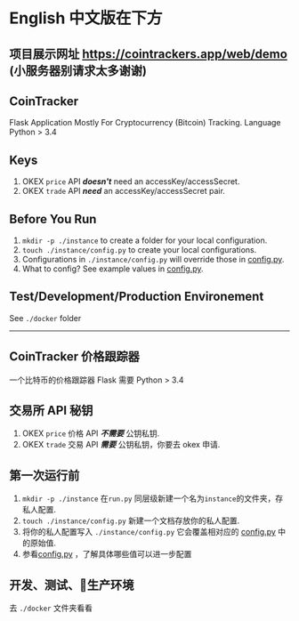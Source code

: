 # English 中文版在下方
## 项目展示网址 https://cointrackers.app/web/demo  (小服务器别请求太多谢谢)
## CoinTracker
Flask Application Mostly For Cryptocurrency (Bitcoin) Tracking.
Language Python > 3.4

## Keys
1. OKEX `price` API ***doesn't*** need an accessKey/accessSecret.
2. OKEX `trade` API ***need*** an accessKey/accessSecret pair.

## Before You Run
1. `mkdir -p ./instance` to create a folder for your local configuration.
2. `touch ./instance/config.py` to create your local configurations.
3. Configurations in `./instance/config.py` will override those in [config.py](config.py).
4. What to config? See example values in [config.py](config.py).

## Test/Development/Production Environement
See `./docker` folder

---

## CoinTracker 价格跟踪器
一个比特币的价格跟踪器 Flask 需要 Python > 3.4

## 交易所 API 秘钥
1. OKEX `price` 价格 API ***不需要*** 公钥私钥.
2. OKEX `trade` 交易 API ***需要*** 公钥私钥，你要去 okex 申请.

## 第一次运行前
1. `mkdir -p ./instance` 在`run.py` 同层级新建一个名为`instance`的文件夹，存私人配置.
2. `touch ./instance/config.py` 新建一个文档存放你的私人配置.
3. 将你的私人配置写入 `./instance/config.py` 它会覆盖相对应的 [config.py](config.py) 中的原始值.
4. 参看[config.py](config.py) ，了解具体哪些值可以进一步配置

## 开发、测试、生产环境
去 `./docker` 文件夹看看
